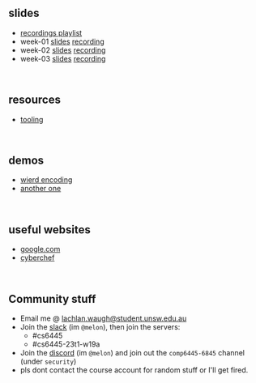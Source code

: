 ## slides
* [recordings playlist](https://www.youtube.com/playlist?list=PL2xJTaGLKqbsYoz-6Ed491G28aKBC0ZNl)
* week-01 [slides](/6445/week01) [recording](https://youtu.be/NuHJcjTiI8Y)
* week-02 [slides](/6445/week02) [recording](https://youtu.be/I1fQvfanOYw)
* week-03 [slides](/6445/week03) [recording](https://youtu.be/ZbnuaSkrwXE)

&nbsp;

## resources
* [tooling](/6445/resources/tooling)

&nbsp;

## demos
* [wierd encoding](/6445/demos/encoding)
* [another one](/6445/demos/anotherone)

&nbsp;

## useful websites
* [google.com](https://www.google.com)
* [cyberchef](https://gchq.github.io/CyberChef/)

&nbsp;

## Community stuff
* Email me @ [lachlan.waugh@student.unsw.edu.au]()
* Join the [slack](https://seceduau.slack.com/signup) (im `@melon`), then join the servers:
    * #cs6445
    * #cs6445-23t1-w19a
* Join the [discord]() (im `@melon`) and join out the `comp6445-6845` channel (under `security`)
* pls dont contact the course account for random stuff or I'll get fired.
